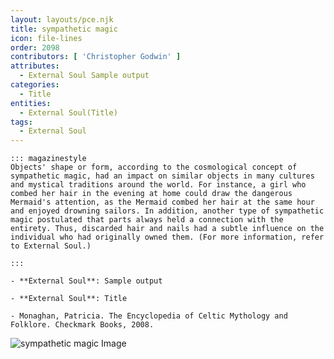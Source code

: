 ```yaml
---
layout: layouts/pce.njk
title: sympathetic magic
icon: file-lines
order: 2098
contributors: [ 'Christopher Godwin' ]
attributes:
  - External Soul Sample output
categories:
  - Title
entities:
  - External Soul(Title)
tags:
  - External Soul
---
```

``` tab [group1:Info]
::: magazinestyle
Objects' shape or form, according to the cosmological concept of sympathetic magic, had an impact on similar objects in many cultures and mystical traditions around the world. For instance, a girl who combed her hair in the evening at home could draw the dangerous Mermaid's attention, as the Mermaid combed her hair at the same hour and enjoyed drowning sailors. In addition, another type of sympathetic magic postulated that parts always held a connection with the entirety. Thus, discarded hair and nails had a subtle influence on the individual who had originally owned them. (For more information, refer to External Soul.)

:::
```
``` tab [group1:Attributes]
- **External Soul**: Sample output
```
``` tab [group1:Entities]
- **External Soul**: Title
```
``` tab [group1:Sources]
- Monaghan, Patricia. The Encyclopedia of Celtic Mythology and Folklore. Checkmark Books, 2008.
```
![sympathetic magic Image]([None])
